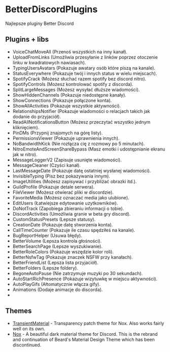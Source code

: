 # BetterDiscordPlugins
 Najlepsze pluginy Better Discord
## Plugins + libs
 - VoiceChatMoveAll (Przenoś wszystkich na inny kanał).
 - UploadFromLinks (Umożliwia przesyłanie z linków poprzez otoczenie linku w kwadratowych nawiasach).
 - TypingUsersAvatars (Pokazuje awatary osób które piszą na kanale).
 - StatusEverywhere (Pokazuje twój i innych status w wielu miejscach).
 - SpotifyCrack (Możesz słuchać razem spotify bez discord nitro).
 - SpotifyControls (Możesz kontrolować spotify z discorda).
 - SplitLargeMessages (Możesz wysyłać dłuższe wiadomości).
 - ShowHiddenChannels (Pokazuje niedostępne kanały).
 - ShowConnections (Pokazuje połączone konta).
 - ShowAllActivities (Pokazuje wszystkie aktywności).
 - RelationshipsNotifier (Pokazuje wiadomości o relacjach takich jak dodanie do przyjaciół).
 - ReadAllNotificationsButton (Możesz przeczytać wszystko jednym kliknięciem).
 - PinDMs (Przypnij znajomych na górę listy).
 - PermissionsViewer (Pokazuje uprawnienia innych).
 - NoBandwidthKick (Nie rozłącza cię z rozmowy po 5 minutach).
 - NitroEmoteAndScreenShareBypass (Masz emotki i udostępnianie ekranu jak w nitro).
 - MessageLoggerV2 (Zapisuje usunięte wiadomości).
 - MessageCleaner (Czyści kanał).
 - LastMessageDate (Pokazuje datę ostatniej wysłanej wiadomości).
 - InvisibleTyping (Pisz bez pokazywania innym).
 - ImageUtilities (Możesz zapisywać i przybliżać obrazki itd.).
 - GuildProfile (Pokazuje detale serwera).
 - FileViewer (Możesz otwierać pliki w discordzie).
 - FavoriteMedia (Możesz oznaczać media jako ulubione).
 - EditUsers (Łatwiejsze edytowanie uzytkowników).
 - DoNotTrack (Zapobiega zbieraniu informacji o tobie).
 - DiscordActivities (Umożliwia granie w beta gry discord).
 - CustomStatusPresets (Lepsze statusy).
 - CreationDate (Pokazuje datę stworzenia konta).
 - CallTimeCounter (Pokazuje ile czasu spędziłeś na kanale).
 - BugReportHelper (Usuwa błędy).
 - BetterVolume (Lepsza kontrola głośności).
 - BetterSearchPage (Lepsze wyszukiwanie).
 - BetterRoleColors (Pokazuje wszędzie kolor roli).
 - BetterNsfwTag (Pokazuje znaczek NSFW przy kanałach).
 - BetterFriendList (Lepsza lista przyjaciół).
 - BetterFolders (Lepsze foldery).
 - BegoneAutoPause (Nie zatrzymuje muzyki po 30 sekundach).
 - AutoStartRichPresence (Pokazuje wizytuwkę w miejscu aktywności).
 - AutoPlayGifs (Ałtomatycznie włącza gify).
 - Animations (Dodaje animacje do discorda).
 - 
 
## Themes
 - [TransientMaterial](https://github.com/rauenzi/BetterDiscordAddons/tree/master/Themes/TransientMaterial) - Transparency patch theme for Nox. Also works fairly well on its own.
 - [Nox](https://github.com/rauenzi/Nox) - A beautiful dark material theme for Discord. This is the rebrand and continuation of Beard's Material Design Theme which has been discontinued.

